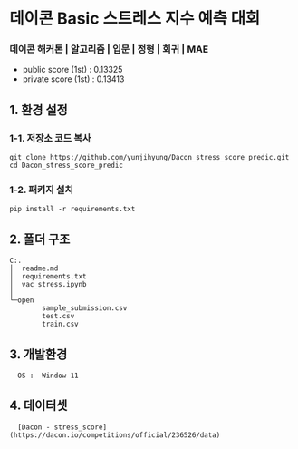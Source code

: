   # 데이콘 Basic 스트레스 지수 예측 대회
### 데이콘 해커톤 | 알고리즘 | 입문 | 정형 | 회귀 | MAE

* public score (1st) : 0.13325
* private score (1st) : 0.13413

## 1. 환경 설정

### 1-1. 저장소 코드 복사 
```
git clone https://github.com/yunjihyung/Dacon_stress_score_predic.git
cd Dacon_stress_score_predic
```
### 1-2. 패키지 설치
```
pip install -r requirements.txt
```
## 2. 폴더 구조
```
C:.
│  readme.md
│  requirements.txt
│  vac_stress.ipynb
│
└─open
        sample_submission.csv
        test.csv
        train.csv
```

## 3. 개발환경
```
  OS :  Window 11

```

## 4. 데이터셋
```
  [Dacon - stress_score](https://dacon.io/competitions/official/236526/data)
```

